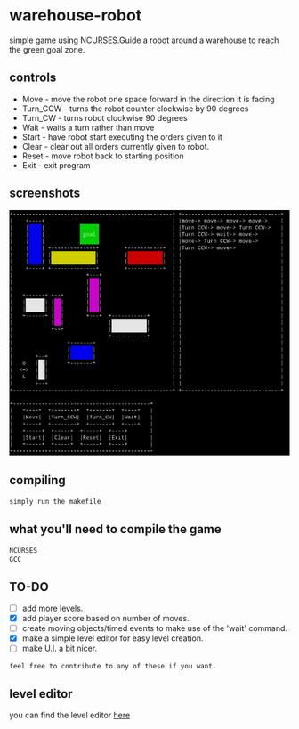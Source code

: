 # warehouse-robot
simple game using NCURSES.Guide a robot around a warehouse to reach the green goal zone.

## controls
  - Move - move the robot one space forward in the direction it is facing
  - Turn_CCW - turns the robot counter clockwise by 90 degrees
  - Turn_CW - turns robot clockwise 90 degrees
  - Wait - waits a turn rather than move
  - Start - have robot start executing the orders given to it
  - Clear - clear out all orders currently given to robot.
  - Reset - move robot back to starting position
  - Exit - exit program
  
## screenshots

 ![screenshot1](/screenshot/screenshot_1.png) 
    
  
## compiling
    simply run the makefile
    
 ## what you'll need to compile the game
    NCURSES
    GCC
   
 ## TO-DO
   - [ ] add more levels.
   - [x] add player score based on number of moves.
   - [ ] create moving objects/timed events to make use of the 'wait' command.
   - [x] make a simple level editor for easy level creation.
   - [ ] make U.I. a bit nicer.
    
    feel free to contribute to any of these if you want.
## level editor
  you can find the level editor [here](https://github.com/return5/warehouse-robot)
